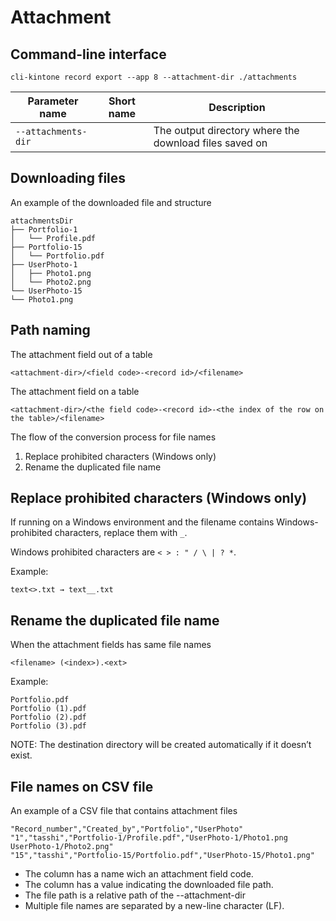 # Attachment

## Command-line interface

```shell
cli-kintone record export --app 8 --attachment-dir ./attachments
```

| Parameter name      | Short name | Description                                            |
| ------------------- | ---------- | ------------------------------------------------------ |
| `--attachments-dir` |            | The output directory where the download files saved on |

## Downloading files

An example of the downloaded file and structure

```
attachmentsDir
├── Portfolio-1
│   └── Profile.pdf
├── Portfolio-15
│   └── Portfolio.pdf
├── UserPhoto-1
│   ├── Photo1.png
│   └── Photo2.png
└── UserPhoto-15
└── Photo1.png
```

## Path naming

The attachment field out of a table

```
<attachment-dir>/<field code>-<record id>/<filename>
```

The attachment field on a table

```
<attachment-dir>/<the field code>-<record id>-<the index of the row on the table>/<filename>
```

The flow of the conversion process for file names

1. Replace prohibited characters (Windows only)
2. Rename the duplicated file name

## Replace prohibited characters (Windows only)

If running on a Windows environment and the filename contains Windows-prohibited characters, replace them with `_`.

Windows prohibited characters are `< > : " / \ | ? *`.

Example:

```
text<>.txt → text__.txt
```

## Rename the duplicated file name

When the attachment fields has same file names

```
<filename> (<index>).<ext>
```

Example:

```
Portfolio.pdf
Portfolio (1).pdf
Portfolio (2).pdf
Portfolio (3).pdf
```

NOTE: The destination directory will be created automatically if it doesn’t exist.

## File names on CSV file

An example of a CSV file that contains attachment files

```csv
"Record_number","Created_by","Portfolio","UserPhoto"
"1","tasshi","Portfolio-1/Profile.pdf","UserPhoto-1/Photo1.png
UserPhoto-1/Photo2.png"
"15","tasshi","Portfolio-15/Portfolio.pdf","UserPhoto-15/Photo1.png"
```

- The column has a name wich an attachment field code.
- The column has a value indicating the downloaded file path.
- The file path is a relative path of the --attachment-dir
- Multiple file names are separated by a new-line character (LF).
